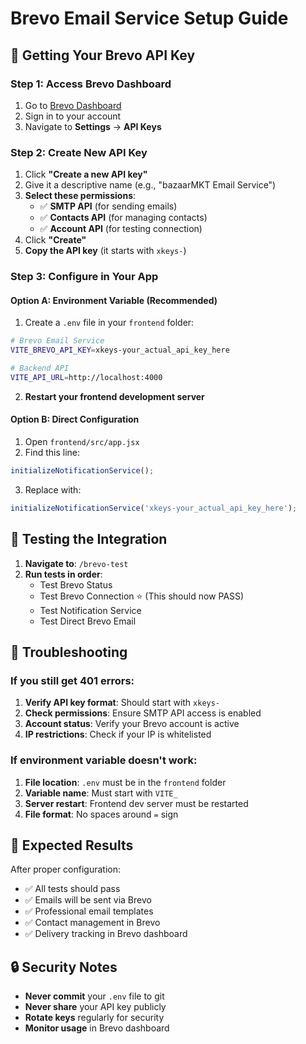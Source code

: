 # Brevo Email Service Setup Guide

## 🔑 Getting Your Brevo API Key

### Step 1: Access Brevo Dashboard
1. Go to [Brevo Dashboard](https://app.brevo.com/)
2. Sign in to your account
3. Navigate to **Settings** → **API Keys**

### Step 2: Create New API Key
1. Click **"Create a new API key"**
2. Give it a descriptive name (e.g., "bazaarMKT Email Service")
3. **Select these permissions**:
   - ✅ **SMTP API** (for sending emails)
   - ✅ **Contacts API** (for managing contacts)
   - ✅ **Account API** (for testing connection)
4. Click **"Create"**
5. **Copy the API key** (it starts with `xkeys-`)

### Step 3: Configure in Your App

#### Option A: Environment Variable (Recommended)
1. Create a `.env` file in your `frontend` folder:
```bash
# Brevo Email Service
VITE_BREVO_API_KEY=xkeys-your_actual_api_key_here

# Backend API
VITE_API_URL=http://localhost:4000
```

2. **Restart your frontend development server**

#### Option B: Direct Configuration
1. Open `frontend/src/app.jsx`
2. Find this line:
```javascript
initializeNotificationService();
```
3. Replace with:
```javascript
initializeNotificationService('xkeys-your_actual_api_key_here');
```

## 🧪 Testing the Integration

1. **Navigate to**: `/brevo-test`
2. **Run tests in order**:
   - Test Brevo Status
   - Test Brevo Connection ⭐ (This should now PASS)
   - Test Notification Service
   - Test Direct Brevo Email

## 🚨 Troubleshooting

### If you still get 401 errors:
1. **Verify API key format**: Should start with `xkeys-`
2. **Check permissions**: Ensure SMTP API access is enabled
3. **Account status**: Verify your Brevo account is active
4. **IP restrictions**: Check if your IP is whitelisted

### If environment variable doesn't work:
1. **File location**: `.env` must be in the `frontend` folder
2. **Variable name**: Must start with `VITE_`
3. **Server restart**: Frontend dev server must be restarted
4. **File format**: No spaces around `=` sign

## 📧 Expected Results

After proper configuration:
- ✅ All tests should pass
- ✅ Emails will be sent via Brevo
- ✅ Professional email templates
- ✅ Contact management in Brevo
- ✅ Delivery tracking in Brevo dashboard

## 🔒 Security Notes

- **Never commit** your `.env` file to git
- **Never share** your API key publicly
- **Rotate keys** regularly for security
- **Monitor usage** in Brevo dashboard
